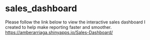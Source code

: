 # sales_dashboard
Please follow the link below to view the interactive sales dashboard I created to help make reporting faster and smoother. 
https://amberarriaga.shinyapps.io/Sales-Dashboard/
